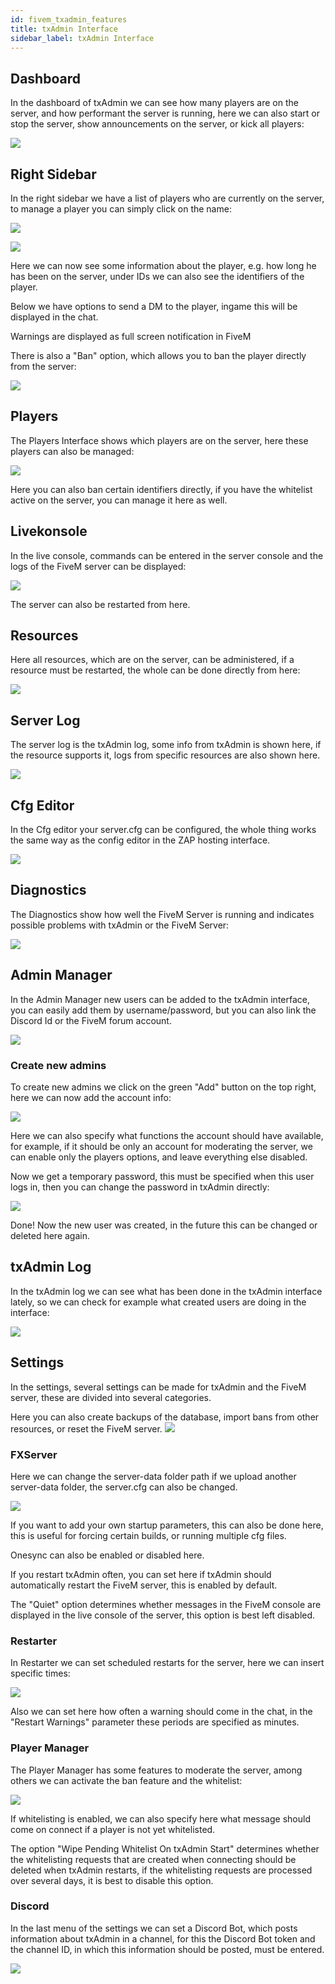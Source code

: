 ```yaml
---
id: fivem_txadmin_features
title: txAdmin Interface
sidebar_label: txAdmin Interface
---
```


## Dashboard

In the dashboard of txAdmin we can see how many players are on the server, and how performant the server is running, here we can also start or stop the server, show announcements on the server, or kick all players:

![](https://screensaver01.zap-hosting.com/index.php/s/xb5Ds96QapDCMSs/preview)

## Right Sidebar

In the right sidebar we have a list of players who are currently on the server, to manage a player you can simply click on the name:

![](https://screensaver01.zap-hosting.com/index.php/s/irYqwoKsKKxB28T/preview)

![](https://screensaver01.zap-hosting.com/index.php/s/Y9St2R8iFfE7jCr/preview)

Here we can now see some information about the player, e.g. how long he has been on the server, under IDs we can also see the identifiers of the player.

Below we have options to send a DM to the player, ingame this will be displayed in the chat.

Warnings are displayed as full screen notification in FiveM

There is also a "Ban" option, which allows you to ban the player directly from the server:

![](https://screensaver01.zap-hosting.com/index.php/s/Y6ynKjm9pBMn8nd/preview)


## Players

The Players Interface shows which players are on the server, here these players can also be managed:

![](https://screensaver01.zap-hosting.com/index.php/s/MmYCNcaYEj3xmRQ/preview)

Here you can also ban certain identifiers directly, if you have the whitelist active on the server, you can manage it here as well.

## Livekonsole

In the live console, commands can be entered in the server console and the logs of the FiveM server can be displayed:

![](https://screensaver01.zap-hosting.com/index.php/s/t4mcXbbcCwZZk5w/preview)

The server can also be restarted from here.

## Resources

Here all resources, which are on the server, can be administered, if a resource must be restarted, the whole can be done directly from here:

![](https://screensaver01.zap-hosting.com/index.php/s/wqBiSp9GXbM5CGf/preview)

## Server Log

The server log is the txAdmin log, some info from txAdmin is shown here, if the resource supports it, logs from specific resources are also shown here.

![](https://screensaver01.zap-hosting.com/index.php/s/KkbNYWQzARMTfEQ/preview)

## Cfg Editor

In the Cfg editor your server.cfg can be configured, the whole thing works the same way as the config editor in the ZAP hosting interface.

![](https://screensaver01.zap-hosting.com/index.php/s/yKZTBn8t4kY2o5S/preview)

## Diagnostics

The Diagnostics show how well the FiveM Server is running and indicates possible problems with txAdmin or the FiveM Server:

![](https://screensaver01.zap-hosting.com/index.php/s/rLqwDXtmHgySQfD/preview)

## Admin Manager

In the Admin Manager new users can be added to the txAdmin interface, you can easily add them by username/password, but you can also link the Discord Id or the FiveM forum account.

![](https://screensaver01.zap-hosting.com/index.php/s/6sb2QDeRm6Bnck7/preview)

### Create new admins

To create new admins we click on the green "Add" button on the top right, here we can now add the account info:

![](https://screensaver01.zap-hosting.com/index.php/s/nfjtCFcwsfr4x8z/preview)

Here we can also specify what functions the account should have available, for example, if it should be only an account for moderating the server, we can enable only the players options, and leave everything else disabled.


Now we get a temporary password, this must be specified when this user logs in, then you can change the password in txAdmin directly:

![](https://screensaver01.zap-hosting.com/index.php/s/B6tgysFQHJe5wXW/preview)

Done! Now the new user was created, in the future this can be changed or deleted here again.

## txAdmin Log

In the txAdmin log we can see what has been done in the txAdmin interface lately, so we can check for example what created users are doing in the interface:

![](https://screensaver01.zap-hosting.com/index.php/s/e3s9KLxdr5RTBte/preview)

## Settings

In the settings, several settings can be made for txAdmin and the FiveM server, these are divided into several categories.

Here you can also create backups of the database, import bans from other resources, or reset the FiveM server.
![](https://screensaver01.zap-hosting.com/index.php/s/f63rT2SQCESa6ER/preview)


### FXServer

Here we can change the server-data folder path if we upload another server-data folder, the server.cfg can also be changed.

![](https://screensaver01.zap-hosting.com/index.php/s/z4F6jjfr6CyRWHm/preview)

If you want to add your own startup parameters, this can also be done here, this is useful for forcing certain builds, or running multiple cfg files.

Onesync can also be enabled or disabled here.

If you restart txAdmin often, you can set here if txAdmin should automatically restart the FiveM server, this is enabled by default.

The "Quiet" option determines whether messages in the FiveM console are displayed in the live console of the server, this option is best left disabled.


### Restarter

In Restarter we can set scheduled restarts for the server, here we can insert specific times:

![](https://screensaver01.zap-hosting.com/index.php/s/bbMHydMCZyoEKCM/preview)

Also we can set here how often a warning should come in the chat, in the "Restart Warnings" parameter these periods are specified as minutes.


### Player Manager

The Player Manager has some features to moderate the server, among others we can activate the ban feature and the whitelist:

![](https://screensaver01.zap-hosting.com/index.php/s/WpnBQoiNnmxnggM/preview)

If whitelisting is enabled, we can also specify here what message should come on connect if a player is not yet whitelisted.

The option "Wipe Pending Whitelist On txAdmin Start" determines whether the whitelisting requests that are created when connecting should be deleted when txAdmin restarts, if the whitelisting requests are processed over several days, it is best to disable this option.


### Discord

In the last menu of the settings we can set a Discord Bot, which posts information about txAdmin in a channel, for this the Discord Bot token and the channel ID, in which this information should be posted, must be entered.

![](https://screensaver01.zap-hosting.com/index.php/s/oXADGQWy2Kr3xRZ/preview)
